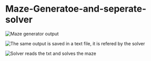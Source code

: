 # Maze-Generatoe-and-seperate-solver

![Maze generator output](https://user-images.githubusercontent.com/95247831/200480936-5ec2d546-ce23-43b3-8786-2881bf52a933.png)

![The same output is saved in a text file, it is refered by the solver](https://user-images.githubusercontent.com/95247831/200480946-f5557467-f21d-43df-9be9-d9475e21e46d.png)

![Solver reads the txt and solves the maze](https://user-images.githubusercontent.com/95247831/200480956-4ac36121-56ba-410b-ac5d-a0df6591f089.png)
